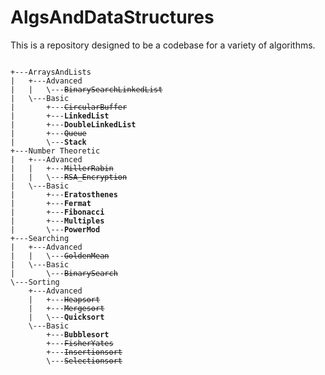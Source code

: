 # AlgsAndDataStructures

This is a repository designed to be a codebase for a variety of algorithms.

<pre><code>
+---ArraysAndLists
|   +---Advanced
|   |   \---<s>BinarySearchLinkedList</s>
|   \---Basic
|       +---<s>CircularBuffer</s>
|       +---<b>LinkedList</b>
|       +---<b>DoubleLinkedList</b>
|       +---<s>Queue</s>
|       \---<b>Stack</b>
+---Number Theoretic
|   +---Advanced
|   |   +---<s>MillerRabin</s>
|   |   \---<s>RSA_Encryption</s>
|   \---Basic
|       +---<b>Eratosthenes</b>
|       +---<b>Fermat</b>
|       +---<b>Fibonacci</b>
|       +---<b>Multiples</b>
|       \---<b>PowerMod</b>
+---Searching
|   +---Advanced
|   |   \---<s>GoldenMean</s>
|   \---Basic
|       \---<s>BinarySearch</s>
\---Sorting
    +---Advanced
    |   +---<s>Heapsort</s>
    |   +---<s>Mergesort</s>
    |   \---<b>Quicksort</b>
    \---Basic
        +---<b>Bubblesort</b>
        +---<s>FisherYates</s>
        +---<s>Insertionsort</s>
        \---<s>Selectionsort</s>
<pre><code>
